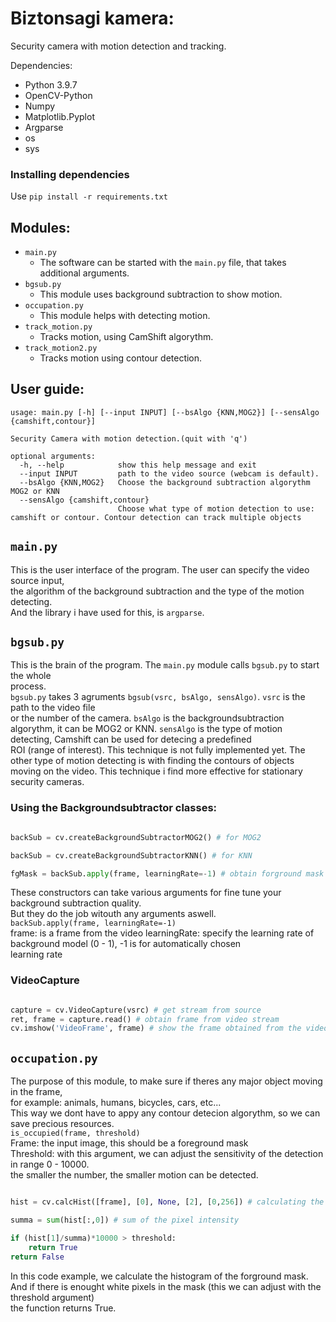 # Biztonsagi kamera:

Security camera with motion detection and tracking.  

Dependencies:
  - Python 3.9.7
  - OpenCV-Python
  - Numpy
  - Matplotlib.Pyplot
  - Argparse
  - os
  - sys

### Installing dependencies

Use ```pip install -r requirements.txt```
  
## Modules:
  
  - `main.py`
      - The software can be started with the `main.py` file, that takes additional arguments.
  - `bgsub.py`
      - This module uses background subtraction to show motion.
  - `occupation.py`
      - This module helps with detecting motion.
  - `track_motion.py`
      - Tracks motion, using CamShift algorythm.
  - `track_motion2.py`
      - Tracks motion using contour detection.

## User guide:

```
usage: main.py [-h] [--input INPUT] [--bsAlgo {KNN,MOG2}] [--sensAlgo {camshift,contour}]

Security Camera with motion detection.(quit with 'q')

optional arguments:
  -h, --help            show this help message and exit
  --input INPUT         path to the video source (webcam is default).
  --bsAlgo {KNN,MOG2}   Choose the background subtraction algorythm MOG2 or KNN
  --sensAlgo {camshift,contour}
                        Choose what type of motion detection to use: camshift or contour. Contour detection can track multiple objects

```

## `main.py`

This is the user interface of the program. The user can specify the video source input,  
the algorithm of the background subtraction and the type of the motion detecting.  
And the library i have used for this, is `argparse`.

## `bgsub.py`

This is the brain of the program. The `main.py` module calls `bgsub.py` to start the whole  
process.  
`bgsub.py` takes 3 agruments `bgsub(vsrc, bsAlgo, sensAlgo)`. `vsrc` is the path to the video file  
or the number of the camera. `bsAlgo` is the backgroundsubtraction algorythm, it can be MOG2 or KNN.
`sensAlgo` is the type of motion detecting, Camshift can be used for detecing a predefined  
ROI (range of interest). This technique is not fully implemented yet. The other type of motion  detecting is with finding the contours of objects moving on the video. This technique i find more effective for stationary security cameras.  

### Using the Backgroundsubtractor classes:

```python

backSub = cv.createBackgroundSubtractorMOG2() # for MOG2

backSub = cv.createBackgroundSubtractorKNN() # for KNN

fgMask = backSub.apply(frame, learningRate=-1) # obtain forground mask of video stream

```

These constructors can take various arguments for fine tune your background subtraction quality.  
But they do the job witouth any arguments aswell.  
`backSub.apply(frame, learningRate=-1)`  
frame: is a frame from the video
learningRate: specify the learning rate of background model (0 - 1), -1 is for automatically chosen  
learning rate

### VideoCapture

```python

capture = cv.VideoCapture(vsrc) # get stream from source
ret, frame = capture.read() # obtain frame from video stream
cv.imshow('VideoFrame', frame) # show the frame obtained from the videostream

```

## `occupation.py`

The purpose of this module, to make sure if theres any major object moving in the frame,  
for example: animals, humans, bicycles, cars, etc...  
This way we dont have to appy any contour detecion algorythm, so we can save precious resources.  
`is_occupied(frame, threshold)`  
Frame: the input image, this should be a foreground mask  
Threshold: with this argument, we can adjust the sensitivity of the detection in range 0 - 10000.  
the smaller the number, the smaller motion can be detected. 

```python

hist = cv.calcHist([frame], [0], None, [2], [0,256]) # calculating the histogram of the binary image

summa = sum(hist[:,0]) # sum of the pixel intensity

if (hist[1]/summa)*10000 > threshold:
    return True
return False

```

In this code example, we calculate the histogram of the forground mask.  
And if there is enought white pixels in the mask (this we can adjust with the threshold argument)  
the function returns True.  
